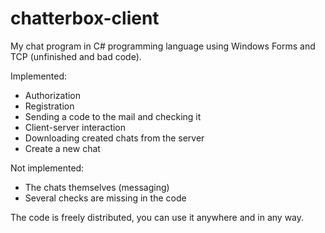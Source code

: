 # chatterbox-client
My chat program in C# programming language using Windows Forms and TCP (unfinished and bad code).

Implemented:
- Authorization
- Registration
- Sending a code to the mail and checking it
- Client-server interaction
- Downloading created chats from the server
- Create a new chat

Not implemented:
- The chats themselves (messaging)
- Several checks are missing in the code

The code is freely distributed, you can use it anywhere and in any way.
